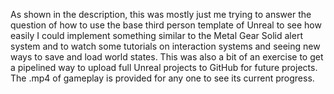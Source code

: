 As shown in the description, this was mostly just me trying to answer the question of how to use the base third person template of
Unreal to see how easily I could implement something similar to the Metal Gear Solid alert system and to watch some tutorials on interaction systems and seeing new ways to save and load world states. This was also a bit of an exercise to get a pipelined way to upload full Unreal projects to GitHub for future projects.
The .mp4 of gameplay is provided for any one to see its current progress.
